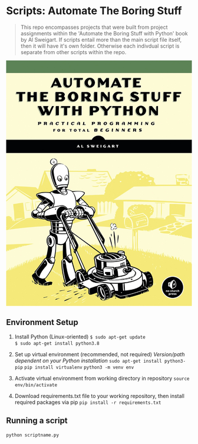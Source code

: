 # Scripts: Automate The Boring Stuff
> This repo encompasses projects that were built from project assignments within the 'Automate the Boring Stuff with Python' book by Al Sweigart. If scripts entail more than the main script file itself, then it will have it's own folder. Otherwise each indivdual script is separate from other scripts within the repo. 

![](81dnuHd9sCL.jpg)

## Environment Setup

1. Install Python (Linux-oriented)
```$ sudo apt-get update```  
```$ sudo apt-get install python3.8```  

2. Set up virtual environment (recommended, not required)
*Version/path dependent on your Python installation*
```sudo apt-get install python3-pip```
```pip install virtualenv```
```python3 -m venv env```

3. Activate virtual environment from working directory in repository
```source env/bin/activate```

4. Download requirements.txt file to your working repository, then install required packages via pip
```pip install -r requirements.txt```

## Running a script
```python scriptname.py```
